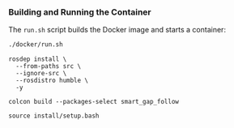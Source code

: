 ### Building and Running the Container
The `run.sh` script builds the Docker image and starts a container:
```sh
./docker/run.sh
```

```
rosdep install \
  --from-paths src \
  --ignore-src \
  --rosdistro humble \
  -y
```

```
colcon build --packages-select smart_gap_follow
```

```
source install/setup.bash
```